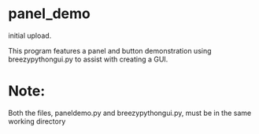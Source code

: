 # panel_demo
initial upload.

This program features a panel and button demonstration using breezypythongui.py to assist with creating a GUI.

# Note:
Both the files, paneldemo.py and breezypythongui.py, must be in the same working directory
